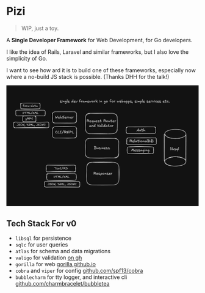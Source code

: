 # Pizi

> WIP, just a toy.

A **Single Developer Framework** for Web Development, for Go developers.

I like the idea of Rails, Laravel and similar frameworks, but I also love the simplicity of Go.

I want to see how ard it is to build one of these frameworks, especially now
where a no-build JS stack is possible. (Thanks DHH for the talk!)

![Pizi Design](./docs/sketch.png)

## Tech Stack For v0

- `libsql` for persistence
- `sqlc` for user queries
- `atlas` for schema and data migrations
- `valigo` for validation [on gh](https://github.com/Insei/valigo)
- `gorilla` for web [gorilla.github.io](https://gorilla.github.io/)
- `cobra` and `viper` for config [github.com/spf13/cobra](https://github.com/spf13/cobra)
- `bubblecharm` for tty logger, and interactive cli [github.com/charmbracelet/bubbletea](https://github.com/charmbracelet/bubbletea)
